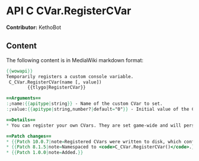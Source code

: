 # API C CVar.RegisterCVar

**Contributor:** KethoBot

## Content

The following content is in MediaWiki markdown format:

```mediawiki
{{wowapi}}
Temporarily registers a custom console variable.
 C_CVar.RegisterCVar(name [, value])
        {{tlygo|RegisterCVar}}

==Arguments==
:;name:{{apitype|string}} - Name of the custom CVar to set.
:;value:{{apitype|string,number?|default="0"}} - Initial value of the CVar.

==Details==
* You can register your own CVars. They are set game-wide and will persist after relogging/reloading but not after closing the game.

==Patch changes==
* {{Patch 10.0.7|note=Registered CVars were written to disk, which conflicted with another issue, this was fixed in build 10.0.7.48838.<sup>[https://github.com/Stanzilla/WoWUIBugs/issues/410]</sup>}}
* {{Patch 8.1.5|note=Namespaced to <code>C_CVar.RegisterCVar()</code>.}}
* {{Patch 1.0.0|note=Added.}}
```